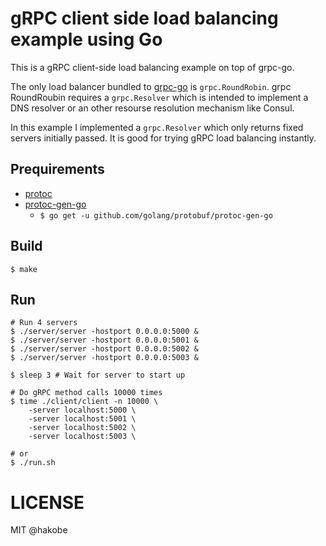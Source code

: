 # gRPC client side load balancing example using Go

This is a gRPC client-side load balancing example on top of grpc-go.

The only load balancer bundled to [grpc-go](https://github.com/grpc/grpc-go) is `grpc.RoundRobin`. grpc RoundRoubin requires a `grpc.Resolver` which is intended to implement a DNS resolver or an other resourse resolution mechanism like Consul.

In this example I implemented a `grpc.Resolver` which only returns fixed servers initially passed. It is good for trying gRPC load balancing instantly.

## Prequirements

- [protoc](https://github.com/google/protobuf)
- [protoc-gen-go](https://github.com/golang/protobuf/tree/master/protoc-gen-go)
  - `$ go get -u github.com/golang/protobuf/protoc-gen-go`

## Build

```
$ make
```

## Run

```console
# Run 4 servers
$ ./server/server -hostport 0.0.0.0:5000 &
$ ./server/server -hostport 0.0.0.0:5001 &
$ ./server/server -hostport 0.0.0.0:5002 &
$ ./server/server -hostport 0.0.0.0:5003 &

$ sleep 3 # Wait for server to start up

# Do gRPC method calls 10000 times
$ time ./client/client -n 10000 \
    -server localhost:5000 \
    -server localhost:5001 \
    -server localhost:5002 \
    -server localhost:5003 \
 
# or 
$ ./run.sh
```

# LICENSE
MIT @hakobe
